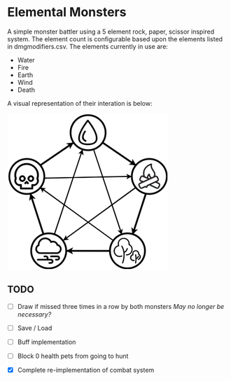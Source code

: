 # Elemental Monsters

A simple monster battler using a 5 element rock, paper, scissor inspired system.  The element count is configurable based upon the elements listed in dmgmodifiers.csv.  The elements currently in use are:

- Water
- Fire
- Earth
- Wind
- Death

A visual representation of their interation is below:

![Interactions](types.png)

## TODO

 - [ ] Draw if missed three times in a row by both monsters *May no longer be necessary?*
 - [ ] Save / Load
 - [ ] Buff implementation
 - [ ] Block 0 health pets from going to hunt

 - [x] Complete re-implementation of combat system
